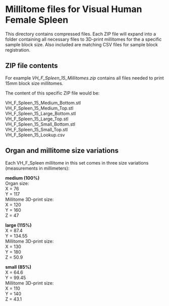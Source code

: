 # Millitome files for Visual Human Female Spleen

This directory contains compressed files. Each ZIP file will expand into a folder containing all necessary files to 3D-print millitomes for the a specific sample block size. Also included are matching CSV files for sample block registration.

## ZIP file contents

<p>For example <em>VH_F_Spleen_15_Millitomes.zip</em> contains all files needed to print 15mm block size millitomes.</p>

<p>The content of this specific ZIP file would be:</p>

VH_F_Spleen_15_Medium_Bottom.stl<br>
VH_F_Spleen_15_Medium_Top.stl<br>
VH_F_Spleen_15_Large_Bottom.stl<br>
VH_F_Spleen_15_Large_Top.stl<br>
VH_F_Spleen_15_Small_Bottom.stl<br>
VH_F_Spleen_15_Small_Top.stl<br>
VH_F_Spleen_15_Lookup.csv<br>

## Organ and millitome size variations

<p>Each VH_F_Spleen millitome in this set comes in three size variations (measurements in millimeters):</p>

<strong>medium (100%)</strong><br>
Organ size:<br>
X = 76<br>
Y = 117<br>
Millitome 3D-print size:<br>
X = 120<br>
Y = 160<br>
Z = 47<br>

<strong>large (115%)</strong><br>
X = 87.4<br>
Y = 134.55<br>
Millitome 3D-print size:<br>
X = 130<br>
Y = 180<br>
Z = 50.9<br>

<strong>small (85%)</strong><br>
X = 64.6<br>
Y = 99.45<br>
Millitome 3D-print size:<br>
X = 110<br>
Y = 140<br>
Z = 43.1<br>

